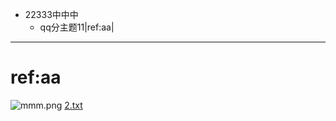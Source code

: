 - 22333中中中
	- qq分主题11|ref:aa|[](https://baidu.com)
	
***
# ref:aa
![mmm.png](./mmm.png) 
[2.txt](./2.txt)